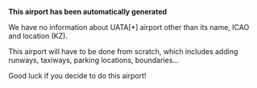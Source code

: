 **This airport has been automatically generated**

We have no information about UATA[*] airport other than its name, ICAO and location (KZ).

This airport will have to be done from scratch, which includes adding runways, taxiways, parking locations, boundaries...

Good luck if you decide to do this airport!